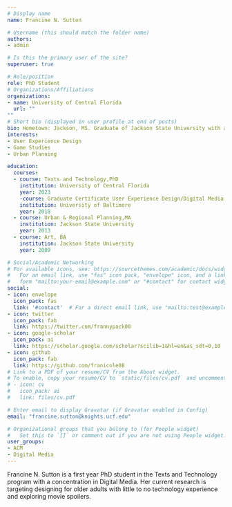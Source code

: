 ```yaml
---
# Display name
name: Francine N. Sutton

# Username (this should match the folder name)
authors:
- admin

# Is this the primary user of the site?
superuser: true

# Role/position
role: PhD Student
# Organizations/Affiliations
organizations:
- name: University of Central Florida
  url: ""
""
# Short bio (displayed in user profile at end of posts)
bio: Hometown: Jackson, MS. Graduate of Jackson State University with a B.A. in Art and M.A. in Urban & Regional Planning.
interests:
- User Experience Design
- Game Studies
- Urban Planning

education:
  courses:
  - course: Texts and Technology,PhD
    institution: University of Central Florida
    year: 2023
    -course: Graduate Certificate User Experience Design/Digital Media Production
    institution: University of Baltimore
    year: 2018
  - course: Urban & Regional Planning,MA
    institution: Jackson State University
    year: 2013
  - course: Art, BA
    institution: Jackson State University
    year: 2009

# Social/Academic Networking
# For available icons, see: https://sourcethemes.com/academic/docs/widgets/#icons
#   For an email link, use "fas" icon pack, "envelope" icon, and a link in the
#   form "mailto:your-email@example.com" or "#contact" for contact widget.
social:
- icon: envelope
  icon_pack: fas
  link: '#contact'  # For a direct email link, use "mailto:test@example.org".
- icon: twitter
  icon_pack: fab
  link: https://twitter.com/frannypack08
- icon: google-scholar
  icon_pack: ai
  link: https://scholar.google.com/scholar?scilib=1&hl=en&as_sdt=0,10
- icon: github
  icon_pack: fab
  link: https://github.com/franicole08
# Link to a PDF of your resume/CV from the About widget.
# To enable, copy your resume/CV to `static/files/cv.pdf` and uncomment the lines below.  
# - icon: cv
#   icon_pack: ai
#   link: files/cv.pdf

# Enter email to display Gravatar (if Gravatar enabled in Config)
email: "francine.sutton@knights.ucf.edu"

# Organizational groups that you belong to (for People widget)
#   Set this to `[]` or comment out if you are not using People widget.  
user_groups:
- ACM
- Digital Media
---
```


Francine N. Sutton is a first year PhD student in the Texts and Technology program with a concentration in Digital Media. Her current research is targeting designing for older adults with little to no technology experience and exploring movie spoilers.
